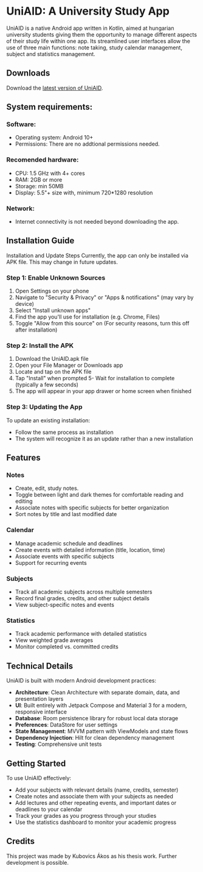 # UniAID: A University Study App
UniAID is a native Android app written in Kotlin, aimed at hungarian university students giving them the opportunity to manage different aspects of their study life within one app. Its streamlined user interfaces allow the use of three main functions: note taking, study calendar management, subject and statistics management.

## Downloads

Download the [latest version of UniAID](https://github.com/kubovicsakos/UniAID/releases/latest).

## System requirements:
### Software:
- Operating system: Android 10+
- Permissions: There are no addtional permissions needed.
### Recomended hardware: 
- CPU: 1.5 GHz with 4+ cores 
- RAM: 2GB or more
- Storage: min 50MB
- Display: 5.5"+ size with, minimum 720*1280 resolution
### Network:
- Internet connectivity is not needed beyond downloading the app.

## Installation Guide
Installation and Update Steps
Currently, the app can only be installed via APK file. This may change in future updates.

### Step 1: Enable Unknown Sources
1. Open Settings on your phone
2. Navigate to "Security & Privacy" or "Apps & notifications" (may vary by device)
3. Select "Install unknown apps"
4. Find the app you'll use for installation (e.g. Chrome, Files)
5. Toggle "Allow from this source" on (For security reasons, turn this off after installation)
### Step 2: Install the APK
1. Download the UniAID.apk file
2. Open your File Manager or Downloads app
3. Locate and tap on the APK file
4. Tap "Install" when prompted
5- Wait for installation to complete (typically a few seconds)
6. The app will appear in your app drawer or home screen when finished
### Step 3: Updating the App
To update an existing installation:

- Follow the same process as installation
- The system will recognize it as an update rather than a new installation

## Features
### Notes
- Create, edit, study notes. 
- Toggle between light and dark themes for comfortable reading and editing
- Associate notes with specific subjects for better organization
- Sort notes by title and last modified date
### Calendar
- Manage academic schedule and deadlines
- Create events with detailed information (title, location, time)
- Associate events with specific subjects
- Support for recurring events
### Subjects
- Track all academic subjects across multiple semesters
- Record final grades, credits, and other subject details
- View subject-specific notes and events
### Statistics
- Track academic performance with detailed statistics
- View weighted grade averages
- Monitor completed vs. committed credits
## Technical Details
UniAID is built with modern Android development practices:

- **Architecture**: Clean Architecture with separate domain, data, and presentation layers
- **UI**: Built entirely with Jetpack Compose and Material 3 for a modern, responsive interface
- **Database**: Room persistence library for robust local data storage
- **Preferences**: DataStore for user settings
- **State Management**: MVVM pattern with ViewModels and state flows
- **Dependency Injection**: Hilt for clean dependency management
- **Testing**: Comprehensive unit tests

## Getting Started
To use UniAID effectively:

- Add your subjects with relevant details (name, credits, semester)
- Create notes and associate them with your subjects as needed
- Add lectures and other repeating events, and important dates or deadlines to your calendar
- Track your grades as you progress through your studies
- Use the statistics dashboard to monitor your academic progress

## Credits

This project was made by Kubovics Ákos as his thesis work. Further development is possible.
